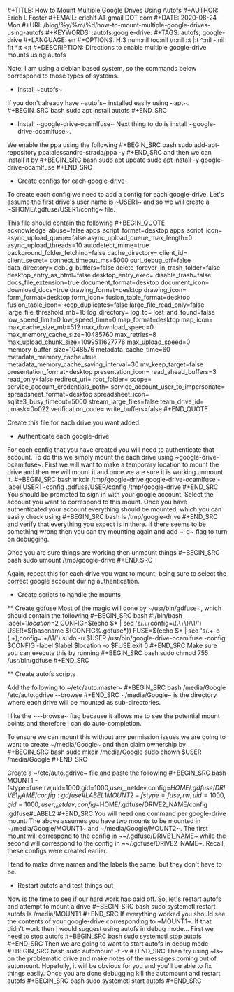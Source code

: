 #+TITLE:       How to Mount Multiple Google Drives Using Autofs
#+AUTHOR:      Erich L Foster
#+EMAIL:       erichlf AT gmail DOT com
#+DATE:        2020-08-24 Mon
#+URI:         /blog/%y/%m/%d/how-to-mount-multiple-google-drives-using-autofs
#+KEYWORDS:    :autofs:google-drive:
#+TAGS:        autofs, google-drive
#+LANGUAGE:    en
#+OPTIONS:     H:3 num:nil toc:nil \n:nil ::t |:t ^:nil -:nil f:t *:t <:t
#+DESCRIPTION: Directions to enable multiple google-drive mounts using autofs

Note: I am using a debian based system, so the commands below correspond to those types of systems.

* Install ~autofs~

If you don't already have ~autofs~ installed easily using ~apt~.
#+BEGIN_SRC bash
  sudo apt install autofs
#+END_SRC

* Install ~google-drive-ocamlfuse~
Next thing to do is install ~google-drive-ocamlfuse~.

We enable the ppa using the following
#+BEGIN_SRC bash
  sudo add-apt-repository ppa:alessandro-strada/ppa -y
#+END_SRC
and then we can install it by
#+BEGIN_SRC bash
  sudo apt update
  sudo apt install -y google-drive-ocamlfuse
#+END_SRC

* Create configs for each google-drive

To create each config we need to add a config for each google-drive. Let's assume the first drive's
user name is ~USER1~ and so we will create a ~$HOME/.gdfuse/USER1/config~ file.

This file should contain the following
#+BEGIN_QUOTE
acknowledge_abuse=false
apps_script_format=desktop
apps_script_icon=
async_upload_queue=false
async_upload_queue_max_length=0
async_upload_threads=10
autodetect_mime=true
background_folder_fetching=false
cache_directory=
client_id=
client_secret=
connect_timeout_ms=5000
curl_debug_off=false
data_directory=
debug_buffers=false
delete_forever_in_trash_folder=false
desktop_entry_as_html=false
desktop_entry_exec=
disable_trash=false
docs_file_extension=true
document_format=desktop
document_icon=
download_docs=true
drawing_format=desktop
drawing_icon=
form_format=desktop
form_icon=
fusion_table_format=desktop
fusion_table_icon=
keep_duplicates=false
large_file_read_only=false
large_file_threshold_mb=16
log_directory=
log_to=
lost_and_found=false
low_speed_limit=0
low_speed_time=0
map_format=desktop
map_icon=
max_cache_size_mb=512
max_download_speed=0
max_memory_cache_size=10485760
max_retries=8
max_upload_chunk_size=1099511627776
max_upload_speed=0
memory_buffer_size=1048576
metadata_cache_time=60
metadata_memory_cache=true
metadata_memory_cache_saving_interval=30
mv_keep_target=false
presentation_format=desktop
presentation_icon=
read_ahead_buffers=3
read_only=false
redirect_uri=
root_folder=
scope=
service_account_credentials_path=
service_account_user_to_impersonate=
spreadsheet_format=desktop
spreadsheet_icon=
sqlite3_busy_timeout=5000
stream_large_files=false
team_drive_id=
umask=0o022
verification_code=
write_buffers=false
#+END_QUOTE

Create this file for each drive you want added.

* Authenticate each google-drive

For each config that you have created you will need to authenticate that account. To do this we simply
mount the each drive using ~google-drive-ocamlfuse~. First we will want to make a temporary location to
mount the drive and then we will mount it and once we are sure it is working unmount it.
#+BEGIN_SRC bash
  mkdir /tmp/google-drive
  google-drive-ocamlfuse -label USER1 -config .gdfuse/USER/config /tmp/google-drive
#+END_SRC
You should be prompted to sign in with your google account. Select the account you want to correspond
to this mount. Once you have authenticated your account everything should be mounted, which you can
easily check using
#+BEGIN_SRC bash
  ls /tmp/google-drive
#+END_SRC
and verify that everything you expect is in there. If there seems to be something wrong then you can
try mounting again and add ~-d~ flag to turn on debugging.

Once you are sure things are working then unmount things
#+BEGIN_SRC bash
  sudo umount /tmp/google-drive
#+END_SRC

Again, repeat this for each drive you want to mount, being sure to select the correct google account
during authentication.

* Create scripts to handle the mounts

** Create gdfuse
Most of the magic will done by ~/usr/bin/gdfuse~, which should contain the following
#+BEGIN_SRC bash
  #!/bin/bash
  label=$1
  location=$2
  CONFIG=$(echo $* | sed 's/.\+config=\(.\+\)/\1/')
  USER=$(basename ${CONFIG%.gdfuse*})
  FUSE=$(echo $* | sed 's/.\+-o \(.\+\),config=.\+/\1/')
  sudo -u $USER /usr/bin/google-drive-ocamlfuse -config $CONFIG -label $label $location -o $FUSE
  exit 0
#+END_SRC
Make sure you can execute this by running
#+BEGIN_SRC bash
sudo chmod 755 /usr/bin/gdfuse
#+END_SRC

** Create autofs scripts

Add the following to ~/etc/auto.master~
#+BEGIN_SRC bash
  /media/Google /etc/auto.gdrive --browse
#+END_SRC
~/media/Google~ is the directory where each drive will be mounted as sub-directories.

I like the ~--browse~ flag because it allows me to see the potential mount points and therefore I can do auto-completion.

To ensure we can mount this without any permission issues we are going to want to create ~/media/Google~ and then claim
ownership by
#+BEGIN_SRC bash
  sudo mkdir /media/Google
  sudo chown $USER /media/Google
#+END_SRC

Create a ~/etc/auto.gdrive~ file and paste the following
#+BEGIN_SRC bash
  MOUNT1 -fstype=fuse,rw,uid=1000,gid=1000,user,_netdev,config=$HOME/.gdfuse/DRIVE1_NAME/config :gdfuse\#LABEL1
  MOUNT2 -fstype=fuse,rw,uid=1000,gid=1000,user,_netdev,config=$HOME/.gdfuse/DRIVE2_NAME/config :gdfuse\#LABEL2
#+END_SRC
You will need one command per google-drive mount. The above assumes you have two mounts to be mounted in
~/media/Google/MOUNT1~ and ~/media/Google/MOUNT2~. The first mount will correspond to the config in
~~/.gdfuse/DRIVE1_NAME~ while the second will correspond to the config in ~~/.gdfuse/DRIVE2_NAME~. Recall, these configs
were created earlier.

I tend to make drive names and the labels the same, but they don't have to be.

* Restart autofs and test things out

Now is the time to see if our hard work has paid off. So, let's restart autofs and attempt to mount a drive
#+BEGIN_SRC bash
  sudo systemctl restart autofs
  ls /media/MOUNT1
#+END_SRC
If everything worked you should see the contents of your google-drive corresponding to ~MOUNT1~. If that didn't work
then I would suggest using autofs in debug mode... First we need to stop autofs
#+BEGIN_SRC bash
sudo systemctl stop autofs
#+END_SRC
Then we are going to want to start autofs in debug mode
#+BEGIN_SRC bash
  sudo automount -f -v
#+END_SRC
Then try using ~ls~ on the problematic drive and make notes of the messages coming out of automount. Hopefully, it
will be obvious for you and you'll be able to fix things easily. Once you are done debugging kill the automount and
restart autofs
#+BEGIN_SRC bash
  sudo systemctl start autofs
#+END_SRC
